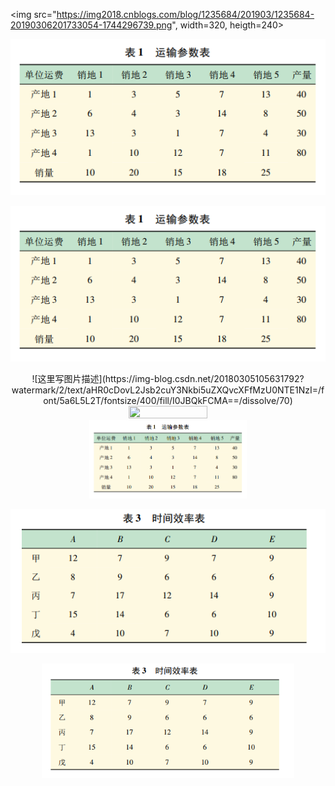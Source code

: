 <img src="https://img2018.cnblogs.com/blog/1235684/201903/1235684-20190306201733054-1744296739.png", width=320, heigth=240>

![yunshu](yunshu.png)

![yunshu](yunshu.png)


<div align=center>![这里写图片描述](https://img-blog.csdn.net/20180305105631792?watermark/2/text/aHR0cDovL2Jsb2cuY3Nkbi5uZXQvcXFfMzU0NTE1NzI=/font/5a6L5L2T/fontsize/400/fill/I0JBQkFCMA==/dissolve/70)

<img src="http://pic11.photophoto.cn/20090626/0036036341009653_b.jpg" width="50%" height="50%">

<div align=center ><img src="yunshu.png" width="50%" height="50%"></div>







![](zhipai.png)

<img src="zhipai.png" width="80%">



